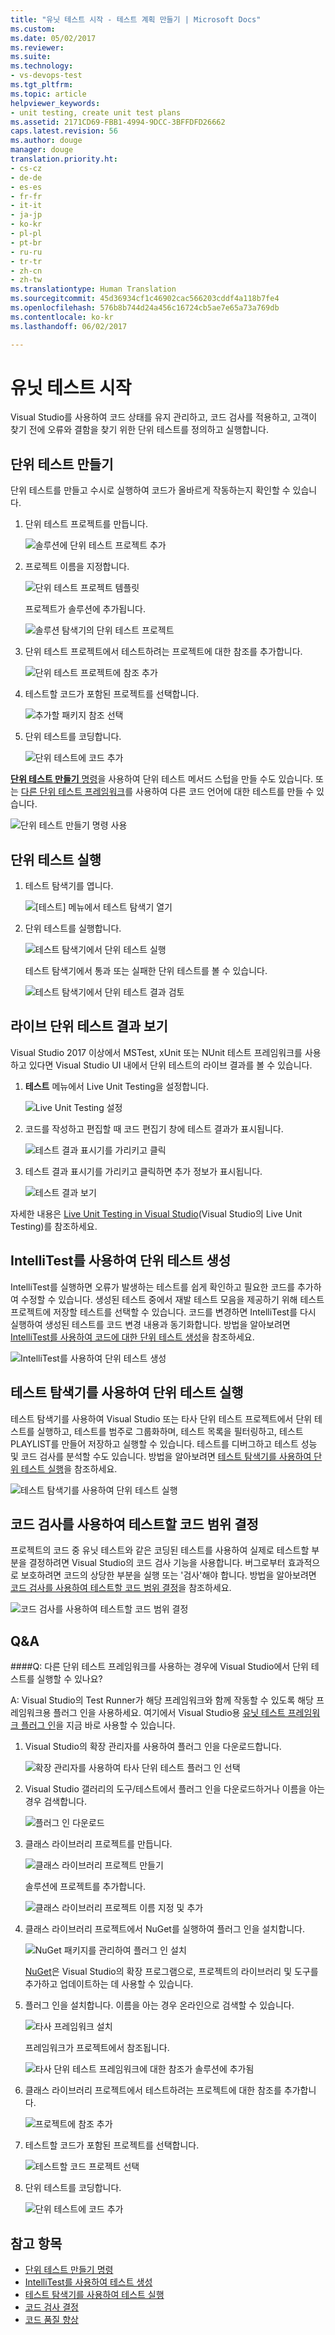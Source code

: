 ```yaml
---
title: "유닛 테스트 시작 - 테스트 계획 만들기 | Microsoft Docs"
ms.custom: 
ms.date: 05/02/2017
ms.reviewer: 
ms.suite: 
ms.technology:
- vs-devops-test
ms.tgt_pltfrm: 
ms.topic: article
helpviewer_keywords:
- unit testing, create unit test plans
ms.assetid: 2171CD69-FBB1-4994-9DCC-3BFFDFD26662
caps.latest.revision: 56
ms.author: douge
manager: douge
translation.priority.ht:
- cs-cz
- de-de
- es-es
- fr-fr
- it-it
- ja-jp
- ko-kr
- pl-pl
- pt-br
- ru-ru
- tr-tr
- zh-cn
- zh-tw
ms.translationtype: Human Translation
ms.sourcegitcommit: 45d36934cf1c46902cac566203cddf4a118b7fe4
ms.openlocfilehash: 576b8b744d24a456c16724cb5ae7e65a73a769db
ms.contentlocale: ko-kr
ms.lasthandoff: 06/02/2017

---
```

# <a name="get-started-with-unit-testing"></a>유닛 테스트 시작

Visual Studio를 사용하여 코드 상태를 유지 관리하고, 코드 검사를 적용하고, 고객이 찾기 전에 오류와 결함을 찾기 위한 단위 테스트를 정의하고 실행합니다.

<a name="create-tests"></a>
## <a name="create-unit-tests"></a>단위 테스트 만들기

단위 테스트를 만들고 수시로 실행하여 코드가 올바르게 작동하는지 확인할 수 있습니다.

1. 단위 테스트 프로젝트를 만듭니다.
        
   ![솔루션에 단위 테스트 프로젝트 추가](media/createunittest1.png)
    
1. 프로젝트 이름을 지정합니다.
        
   ![단위 테스트 프로젝트 템플릿](media/createunittest2.png)
  
   프로젝트가 솔루션에 추가됩니다.
    
   ![솔루션 탐색기의 단위 테스트 프로젝트](media/createunittest5.png)
    
1. 단위 테스트 프로젝트에서 테스트하려는 프로젝트에 대한 참조를 추가합니다.
        
   ![단위 테스트 프로젝트에 참조 추가](media/createunittest6.png)
    
1. 테스트할 코드가 포함된 프로젝트를 선택합니다.
        
   ![추가할 패키지 참조 선택](media/createunittest7.png)
    
1. 단위 테스트를 코딩합니다.

   ![단위 테스트에 코드 추가](media/createunittest8.png) 

[**단위 테스트 만들기** 명령](create-unit-tests-menu.md)을 사용하여 단위 테스트 메서드 스텁을 만들 수도 있습니다.
또는 [다른 단위 테스트 프레임워크](#frameworks)를 사용하여 다른 코드 언어에 대한 테스트를 만들 수 있습니다.

![단위 테스트 만들기 명령 사용](media/createunittestcommand2.png)

## <a name="run-unit-tests"></a>단위 테스트 실행

1. 테스트 탐색기를 엽니다.
        
   ![[테스트] 메뉴에서 테스트 탐색기 열기](media/rununittest1.png) 

1. 단위 테스트를 실행합니다.
        
   ![테스트 탐색기에서 단위 테스트 실행](media/rununittest2.png) 

   테스트 탐색기에서 통과 또는 실패한 단위 테스트를 볼 수 있습니다.
      
   ![테스트 탐색기에서 단위 테스트 결과 검토](media/rununittest3.png) 

## <a name="view-live-unit-test-results"></a>라이브 단위 테스트 결과 보기

Visual Studio 2017 이상에서 MSTest, xUnit 또는 NUnit 테스트 프레임워크를 사용하고 있다면 Visual Studio UI 내에서 단위 테스트의 라이브 결과를 볼 수 있습니다.

1. **테스트** 메뉴에서 Live Unit Testing을 설정합니다.

   ![Live Unit Testing 설정](media/live-test-results-start.png) 

1. 코드를 작성하고 편집할 때 코드 편집기 창에 테스트 결과가 표시됩니다.

   ![테스트 결과 표시기를 가리키고 클릭](media/live-test-results-ui.png) 

1. 테스트 결과 표시기를 가리키고 클릭하면 추가 정보가 표시됩니다.

   ![테스트 결과 보기](media/live-test-results-details.png) 

자세한 내용은 [Live Unit Testing in Visual Studio](https://blogs.msdn.microsoft.com/visualstudio/2016/11/18/live-unit-testing-visual-studio-2017-rc/)(Visual Studio의 Live Unit Testing)를 참조하세요.

<a name="intellitest"></a>
## <a name="generate-unit-tests-with-intellitest"></a>IntelliTest를 사용하여 단위 테스트 생성

IntelliTest를 실행하면 오류가 발생하는 테스트를 쉽게 확인하고 필요한 코드를 추가하여 수정할 수 있습니다. 생성된 테스트 중에서 재발 테스트 모음을 제공하기 위해 테스트 프로젝트에 저장할 테스트를 선택할 수 있습니다. 코드를 변경하면 IntelliTest를 다시 실행하여 생성된 테스트를 코드 변경 내용과 동기화합니다. 방법을 알아보려면 [IntelliTest를 사용하여 코드에 대한 단위 테스트 생성](https://docs.microsoft.com/visualstudio/test/generate-unit-tests-for-your-code-with-intellitest)을 참조하세요.

![IntelliTest를 사용하여 단위 테스트 생성](media/intellitest.png)

<a name="unit-tests"></a>
## <a name="run-unit-tests-with-test-explorer"></a>테스트 탐색기를 사용하여 단위 테스트 실행

테스트 탐색기를 사용하여 Visual Studio 또는 타사 단위 테스트 프로젝트에서 단위 테스트를 실행하고, 테스트를 범주로 그룹화하며, 테스트 목록을 필터링하고, 테스트 PLAYLIST를 만들어 저장하고 실행할 수 있습니다. 테스트를 디버그하고 테스트 성능 및 코드 검사를 분석할 수도 있습니다. 방법을 알아보려면 [테스트 탐색기를 사용하여 단위 테스트 실행](https://docs.microsoft.com/visualstudio/test/run-unit-tests-with-test-explorer)을 참조하세요.

![테스트 탐색기를 사용하여 단위 테스트 실행](media/testexplorer.png)

<a name="code-coverage"></a>
## <a name="use-code-coverage-to-determine-how-much-code-is-being-tested"></a>코드 검사를 사용하여 테스트할 코드 범위 결정

프로젝트의 코드 중 유닛 테스트와 같은 코딩된 테스트를 사용하여 실제로 테스트할 부분을 결정하려면 Visual Studio의 코드 검사 기능을 사용합니다. 버그로부터 효과적으로 보호하려면 코드의 상당한 부분을 실행 또는 '검사'해야 합니다. 방법을 알아보려면 [코드 검사를 사용하여 테스트할 코드 범위 결정](https://docs.microsoft.com/visualstudio/test/using-code-coverage-to-determine-how-much-code-is-being-tested)을 참조하세요.

![코드 검사를 사용하여 테스트할 코드 범위 결정](media/codecoverage.png)

## <a name="q--a"></a>Q&A

<!-- BEGINSECTION class="m-qanda" -->

<a name="frameworks">

</a>
####Q: 다른 단위 테스트 프레임워크를 사용하는 경우에 Visual Studio에서 단위 테스트를 실행할 수 있나요?

A: Visual Studio의 Test Runner가 해당 프레임워크와 함께 작동할 수 있도록 해당 프레임워크용 플러그 인을 사용하세요. 여기에서 Visual Studio용 [유닛 테스트 프레임워크 플러그 인](http://go.microsoft.com/fwlink/?LinkID=246630)을 지금 바로 사용할 수 있습니다.

1. Visual Studio의 확장 관리자를 사용하여 플러그 인을 다운로드합니다.
        
   ![확장 관리자를 사용하여 타사 단위 테스트 플러그 인 선택](media/install3rdpartyunittestframeworks1.png) 

1. Visual Studio 갤러리의 도구/테스트에서 플러그 인을 다운로드하거나 이름을 아는 경우 검색합니다.
        
   ![플러그 인 다운로드](media/install3rdpartyunittestframeworks2.png) 

1. 클래스 라이브러리 프로젝트를 만듭니다.
        
   ![클래스 라이브러리 프로젝트 만들기](media/create3rdpartyunittest1.png) 

   솔루션에 프로젝트를 추가합니다.
    
   ![클래스 라이브러리 프로젝트 이름 지정 및 추가](media/create3rdpartyunittest3.png) 

1. 클래스 라이브러리 프로젝트에서 NuGet를 실행하여 플러그 인을 설치합니다.

   ![NuGet 패키지를 관리하여 플러그 인 설치](media/create3rdpartyunittest3a.png) 

   [NuGet](https://www.nuget.org/)은 Visual Studio의 확장 프로그램으로, 프로젝트의 라이브러리 및 도구를 추가하고 업데이트하는 데 사용할 수 있습니다.

1. 플러그 인을 설치합니다. 이름을 아는 경우 온라인으로 검색할 수 있습니다.

   ![타사 프레임워크 설치](media/create3rdpartyunittest4.png) 

   프레임워크가 프로젝트에서 참조됩니다.
        
   ![타사 단위 테스트 프레임워크에 대한 참조가 솔루션에 추가됨](media/create3rdpartyunittest6.png) 

1. 클래스 라이브러리 프로젝트에서 테스트하려는 프로젝트에 대한 참조를 추가합니다.
        
   ![프로젝트에 참조 추가](media/createunittest6.png) 

1. 테스트할 코드가 포함된 프로젝트를 선택합니다.
        
   ![테스트할 코드 프로젝트 선택](media/createunittest7.png) 

1. 단위 테스트를 코딩합니다.

   ![단위 테스트에 코드 추가](media/create3rdpartyunittest7.png)   

<!-- ENDSECTION -->

## <a name="see-also"></a>참고 항목

* [단위 테스트 만들기 명령](create-unit-tests-menu.md)
* [IntelliTest를 사용하여 테스트 생성](generate-unit-tests-for-your-code-with-intellitest.md)
* [테스트 탐색기를 사용하여 테스트 실행](run-unit-tests-with-test-explorer.md)
* [코드 검사 결정](using-code-coverage-to-determine-how-much-code-is-being-tested.md)
* [코드 품질 향상](improve-code-quality.md)


